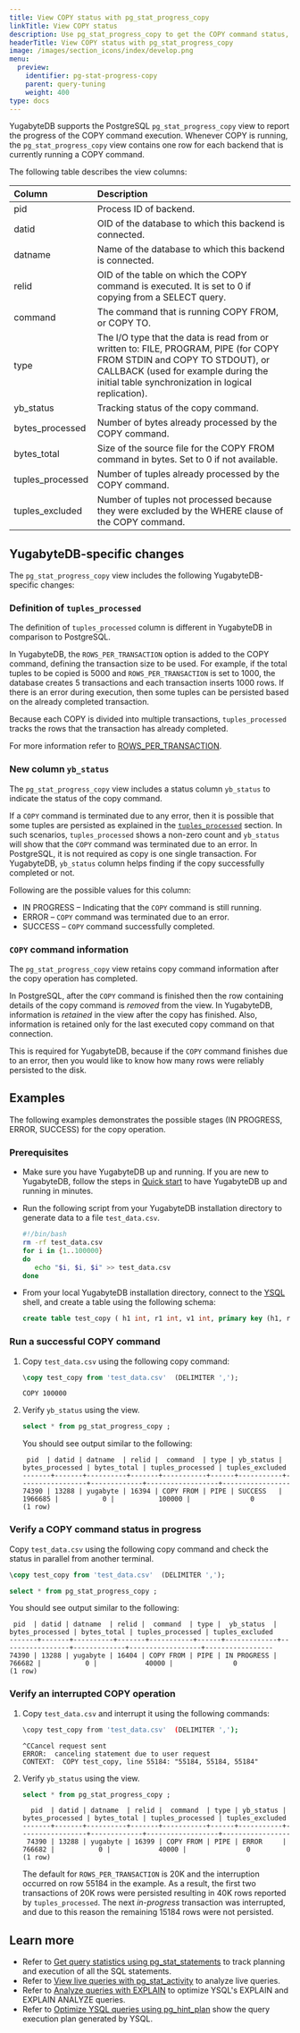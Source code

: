 ```yaml
---
title: View COPY status with pg_stat_progress_copy
linkTitle: View COPY status
description: Use pg_stat_progress_copy to get the COPY command status, number of tuples processed, and other COPY progress reports.
headerTitle: View COPY status with pg_stat_progress_copy
image: /images/section_icons/index/develop.png
menu:
  preview:
    identifier: pg-stat-progress-copy
    parent: query-tuning
    weight: 400
type: docs
---
```


YugabyteDB supports the PostgreSQL `pg_stat_progress_copy` view to report the progress of the COPY command execution. Whenever COPY is running, the `pg_stat_progress_copy` view contains one row for each backend that is currently running a COPY command.

The following table describes the view columns:

| Column | Description |
| :---- | :---------- |
| pid | Process ID of backend. |
| datid | OID of the database to which this backend is connected. |
| datname | Name of the database to which this backend is connected. |
| relid | OID of the table on which the COPY command is executed. It is set to 0 if copying from a SELECT query.|
| command | The command that is running COPY FROM, or COPY TO. |
| type | The I/O type that the data is read from or written to: FILE, PROGRAM, PIPE (for COPY FROM STDIN and COPY TO STDOUT), or CALLBACK (used for example during the initial table synchronization in logical replication). |
| yb_status | Tracking status of the copy command. |
| bytes_processed | Number of bytes already processed by the COPY command. |
| bytes_total | Size of the source file for the COPY FROM command in bytes. Set to 0 if not available. |
| tuples_processed | Number of tuples already processed by the COPY command. |
| tuples_excluded | Number of tuples not processed because they were excluded by the WHERE clause of the COPY command. |

## YugabyteDB-specific changes

The `pg_stat_progress_copy` view includes the following YugabyteDB-specific changes:

### Definition of `tuples_processed`

The definition of `tuples_processed` column is different in YugabyteDB in comparison to PostgreSQL.

In YugabyteDB, the `ROWS_PER_TRANSACTION` option is added to the COPY command, defining the transaction size to be used. For example, if the total tuples to be copied is 5000 and `ROWS_PER_TRANSACTION` is set to 1000, the database creates 5 transactions and each transaction inserts 1000 rows. If there is an error during execution, then some tuples can be persisted based on the already completed transaction.

Because each COPY is divided into multiple transactions, `tuples_processed` tracks the rows that the transaction has already completed.

For more information refer to [ROWS_PER_TRANSACTION](../../../api/ysql/the-sql-language/statements/cmd_copy/#rows-per-transaction).

### New column `yb_status`

The `pg_stat_progress_copy` view includes a status column `yb_status` to indicate the status of the copy command.

If a `COPY` command is terminated due to any error, then it is possible that some tuples are persisted as explained in the [`tuples_processed`](#definition-of-tuples-processed) section. In such scenarios, `tuples_processed` shows a non-zero count and `yb_status` will show that the `COPY` command was terminated due to an error. In PostgreSQL, it is not required as copy is one single transaction. For YugabyteDB, `yb_status` column helps finding if the copy successfully completed or not.

Following are the possible values for this column:

- IN PROGRESS – Indicating that the `COPY` command is still running.
- ERROR – `COPY` command was terminated due to an error.
- SUCCESS – `COPY` command successfully completed.

### `COPY` command information

The `pg_stat_progress_copy` view retains copy command information after the copy operation has completed.

In PostgreSQL, after the `COPY` command is finished then the row containing details of the copy command is _removed_ from the view. In YugabyteDB, information is _retained_ in the view after the copy has finished. Also, information is retained only for the last executed copy command on that connection.

This is required for YugabyteDB, because if the `COPY` command finishes due to an error, then you would like to know how many rows were reliably persisted to the disk.

## Examples

The following examples demonstrates the possible stages (IN PROGRESS, ERROR, SUCCESS) for the copy operation.

### Prerequisites

- Make sure you have YugabyteDB up and running. If you are new to YugabyteDB, follow the steps in [Quick start](../../../quick-start/) to have YugabyteDB up and running in minutes.

- Run the following script from your YugabyteDB installation directory to generate data to a file `test_data.csv`.

    ```sh
    #!/bin/bash
    rm -rf test_data.csv
    for i in {1..100000}
    do
       echo "$i, $i, $i" >> test_data.csv
    done
    ```

- From your local YugabyteDB installation directory, connect to the [YSQL](../../../../admin/ysqlsh/) shell, and create a table using the following schema:

    ```sql
    create table test_copy ( h1 int, r1 int, v1 int, primary key (h1, r1));
    ```

### Run a successful COPY command

1. Copy `test_data.csv` using the following copy command:

    ```sql
    \copy test_copy from 'test_data.csv'  (DELIMITER ',');
    ```

    ```output
    COPY 100000
    ```

1. Verify `yb_status` using the view.

    ```sql
    select * from pg_stat_progress_copy ;
    ```

    You should see output similar to the following:

    ```output
     pid  | datid | datname  | relid |  command  | type | yb_status | bytes_processed | bytes_total | tuples_processed | tuples_excluded
    -------+-------+----------+-------+-----------+------+-----------+-----------------+-------------+------------------+-----------------
    74390 | 13288 | yugabyte | 16394 | COPY FROM | PIPE | SUCCESS   |         1966685 |           0 |           100000 |               0
    (1 row)
    ```

### Verify a COPY command status in progress

Copy `test_data.csv` using the following copy command and check the status in parallel from another terminal.

```sql
\copy test_copy from 'test_data.csv'  (DELIMITER ',');
```

```sql
select * from pg_stat_progress_copy ;
```

You should see output similar to the following:

```output
 pid  | datid | datname  | relid |  command  | type |  yb_status  | bytes_processed | bytes_total | tuples_processed | tuples_excluded
-------+-------+----------+-------+-----------+------+-------------+-----------------+-------------+------------------+-----------------
74390 | 13288 | yugabyte | 16404 | COPY FROM | PIPE | IN PROGRESS |          766682 |           0 |            40000 |               0
(1 row)
```

### Verify an interrupted COPY operation

1. Copy `test_data.csv` and interrupt it using the following commands:

    ```sh
    \copy test_copy from 'test_data.csv'  (DELIMITER ',');
    ```

    ```output
    ^CCancel request sent
    ERROR:  canceling statement due to user request
    CONTEXT:  COPY test_copy, line 55184: "55184, 55184, 55184"
    ````

1. Verify `yb_status` using the view.

     ```sql
    select * from pg_stat_progress_copy ;
    ```

    ```output
      pid  | datid | datname  | relid |  command  | type | yb_status | bytes_processed | bytes_total | tuples_processed | tuples_excluded
    -------+-------+----------+-------+-----------+------+-----------+-----------------+-------------+------------------+-----------------
     74390 | 13288 | yugabyte | 16399 | COPY FROM | PIPE | ERROR     |          766682 |           0 |            40000 |               0
    (1 row)
    ```

    The default for `ROWS_PER_TRANSACTION` is 20K and the interruption occurred on row 55184 in the example. As a result, the first two transactions of 20K rows were persisted resulting in 40K rows reported by `tuples_processed`. The next _in-progress_ transaction was interrupted, and due to this reason the remaining 15184 rows were not persisted.

## Learn more

- Refer to [Get query statistics using pg_stat_statements](../pg-stat-statements/) to track planning and execution of all the SQL statements.
- Refer to [View live queries with pg_stat_activity](../pg-stat-activity/) to analyze live queries.
- Refer to [Analyze queries with EXPLAIN](../explain-analyze/) to optimize YSQL's EXPLAIN and EXPLAIN ANALYZE queries.
- Refer to [Optimize YSQL queries using pg_hint_plan](../pg-hint-plan/) show the query execution plan generated by YSQL.
